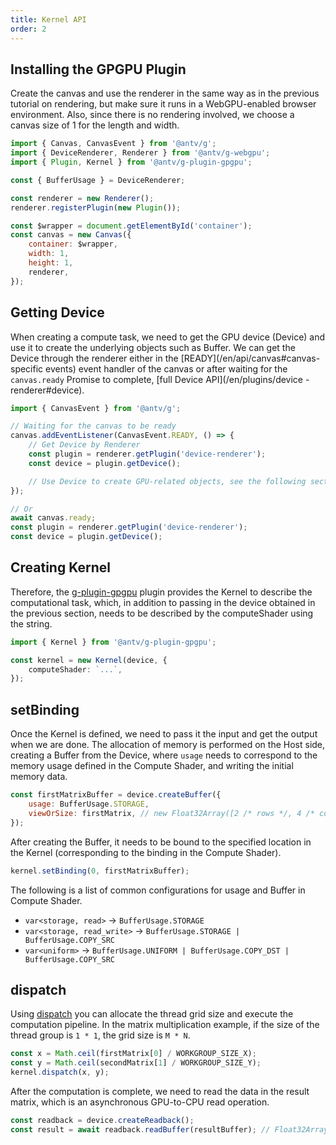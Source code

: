 ```yaml
---
title: Kernel API
order: 2
---
```


## Installing the GPGPU Plugin

Create the canvas and use the renderer in the same way as in the previous tutorial on rendering, but make sure it runs in a WebGPU-enabled browser environment. Also, since there is no rendering involved, we choose a canvas size of 1 for the length and width.

```js
import { Canvas, CanvasEvent } from '@antv/g';
import { DeviceRenderer, Renderer } from '@antv/g-webgpu';
import { Plugin, Kernel } from '@antv/g-plugin-gpgpu';

const { BufferUsage } = DeviceRenderer;

const renderer = new Renderer();
renderer.registerPlugin(new Plugin());

const $wrapper = document.getElementById('container');
const canvas = new Canvas({
    container: $wrapper,
    width: 1,
    height: 1,
    renderer,
});
```

## Getting Device

When creating a compute task, we need to get the GPU device (Device) and use it to create the underlying objects such as Buffer. We can get the Device through the renderer either in the [READY](/en/api/canvas#canvas-specific events) event handler of the canvas or after waiting for the `canvas.ready` Promise to complete, [full Device API](/en/plugins/device -renderer#device).

```js
import { CanvasEvent } from '@antv/g';

// Waiting for the canvas to be ready
canvas.addEventListener(CanvasEvent.READY, () => {
    // Get Device by Renderer
    const plugin = renderer.getPlugin('device-renderer');
    const device = plugin.getDevice();

    // Use Device to create GPU-related objects, see the following section
});

// Or
await canvas.ready;
const plugin = renderer.getPlugin('device-renderer');
const device = plugin.getDevice();
```

## Creating Kernel

Therefore, the [g-plugin-gpgpu](/en/plugins/gpgpu) plugin provides the Kernel to describe the computational task, which, in addition to passing in the device obtained in the previous section, needs to be described by the computeShader using the string.

```ts
import { Kernel } from '@antv/g-plugin-gpgpu';

const kernel = new Kernel(device, {
    computeShader: `...`,
});
```

## setBinding

Once the Kernel is defined, we need to pass it the input and get the output when we are done. The allocation of memory is performed on the Host side, creating a Buffer from the Device, where `usage` needs to correspond to the memory usage defined in the Compute Shader, and writing the initial memory data.

```js
const firstMatrixBuffer = device.createBuffer({
    usage: BufferUsage.STORAGE,
    viewOrSize: firstMatrix, // new Float32Array([2 /* rows */, 4 /* columns */, 1, 2, 3, 4, 5, 6, 7, 8])
});
```

After creating the Buffer, it needs to be bound to the specified location in the Kernel (corresponding to the binding in the Compute Shader).

```js
kernel.setBinding(0, firstMatrixBuffer);
```

The following is a list of common configurations for usage and Buffer in Compute Shader.

- `var<storage, read>` -> `BufferUsage.STORAGE`
- `var<storage, read_write>` -> `BufferUsage.STORAGE | BufferUsage.COPY_SRC`
- `var<uniform>` -> `BufferUsage.UNIFORM | BufferUsage.COPY_DST | BufferUsage.COPY_SRC`

## dispatch

Using [dispatch](https://www.w3.org/TR/WGSL/#dispatch-command) you can allocate the thread grid size and execute the computation pipeline. In the matrix multiplication example, if the size of the thread group is `1 * 1`, the grid size is `M * N`.

```js
const x = Math.ceil(firstMatrix[0] / WORKGROUP_SIZE_X);
const y = Math.ceil(secondMatrix[1] / WORKGROUP_SIZE_Y);
kernel.dispatch(x, y);
```

After the computation is complete, we need to read the data in the result matrix, which is an asynchronous GPU-to-CPU read operation.

```js
const readback = device.createReadback();
const result = await readback.readBuffer(resultBuffer); // Float32Array([...])
```
